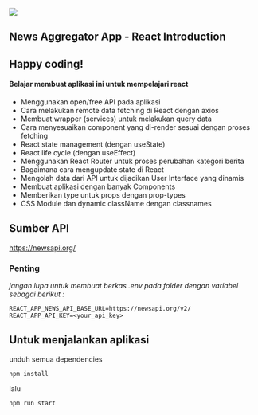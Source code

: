 [![](https://raw.githubusercontent.com/fachrul-rh/website-news/main/react-news-app.gif)](https://github.com/fachrul-rh/website-news)

## News Aggregator App - React Introduction

## Happy coding!

#### Belajar membuat aplikasi ini untuk mempelajari react

- Menggunakan open/free API pada aplikasi
- Cara melakukan remote data fetching di React dengan axios
- Membuat wrapper (services) untuk melakukan query data
- Cara menyesuaikan component yang di-render sesuai dengan proses fetching
- React state management (dengan useState)
- React life cycle (dengan useEffect)
- Menggunakan React Router untuk proses perubahan kategori berita
- Bagaimana cara mengupdate state di React
- Mengolah data dari API untuk dijadikan User Interface yang dinamis
- Membuat aplikasi dengan banyak Components
- Memberikan type untuk props dengan prop-types
- CSS Module dan dynamic className dengan classnames

## Sumber API

https://newsapi.org/

### Penting

_jangan lupa untuk membuat berkas .env pada folder dengan variabel sebagai berikut :_

```
REACT_APP_NEWS_API_BASE_URL=https://newsapi.org/v2/
REACT_APP_API_KEY=<your_api_key>
```

## Untuk menjalankan aplikasi

unduh semua dependencies

```
npm install
```

lalu

```
npm run start
```

